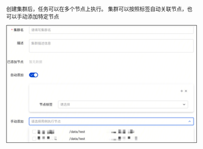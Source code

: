 创建集群后，任务可以在多个节点上执行。
集群可以按照标签自动关联节点，也可以手动添加特定节点

![cluster](assets/cluster.png)

<style>
img{
  border: 0.8px solid #292929;
}
</style>